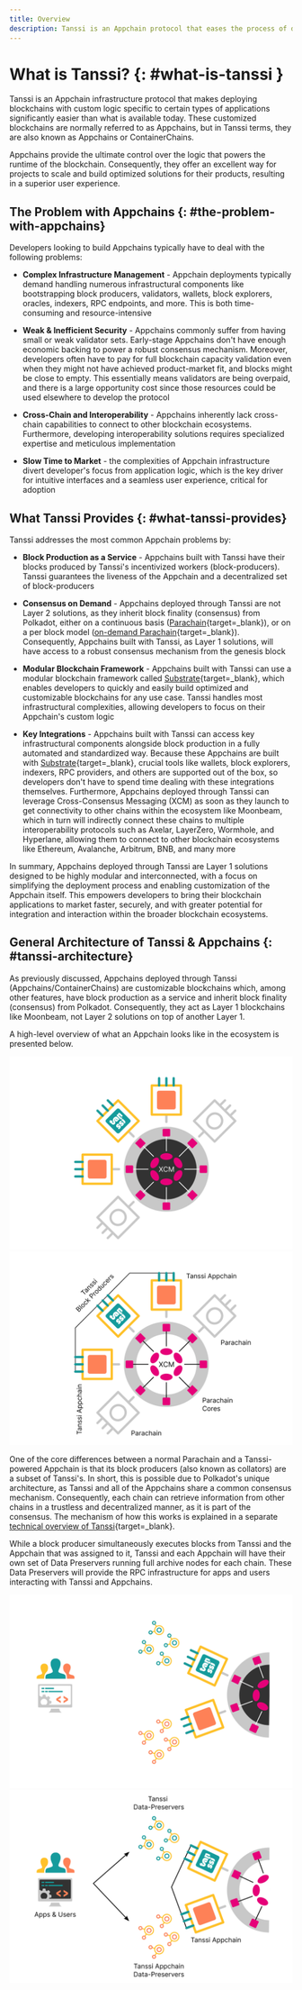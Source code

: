 ```yaml
---
title: Overview
description: Tanssi is an Appchain protocol that eases the process of deploying Appchains so that developers can focus on their custom application logic.
---
```


# What is Tanssi? {: #what-is-tanssi }

Tanssi is an Appchain infrastructure protocol that makes deploying blockchains with custom logic specific to certain types of applications significantly easier than what is available today. These customized blockchains are normally referred to as Appchains, but in Tanssi terms, they are also known as Appchains or ContainerChains.

Appchains provide the ultimate control over the logic that powers the runtime of the blockchain. Consequently, they offer an excellent way for projects to scale and build optimized solutions for their products, resulting in a superior user experience.

## The Problem with Appchains {: #the-problem-with-appchains}

Developers looking to build Appchains typically have to deal with the following problems:

- **Complex Infrastructure Management** - Appchain deployments typically demand handling numerous infrastructural components like bootstrapping block producers, validators, wallets, block explorers, oracles, indexers, RPC endpoints, and more. This is both time-consuming and resource-intensive

- **Weak & Inefficient Security** - Appchains commonly suffer from having small or weak validator sets. Early-stage Appchains don't have enough economic backing to power a robust consensus mechanism. Moreover, developers often have to pay for full blockchain capacity validation even when they might not have achieved product-market fit, and blocks might be close to empty. This essentially means validators are being overpaid, and there is a large opportunity cost since those resources could be used elsewhere to develop the protocol

- **Cross-Chain and Interoperability** - Appchains inherently lack cross-chain capabilities to connect to other blockchain ecosystems. Furthermore, developing interoperability solutions requires specialized expertise and meticulous implementation

- **Slow Time to Market** - the complexities of Appchain infrastructure divert developer's focus from application logic, which is the key driver for intuitive interfaces and a seamless user experience, critical for adoption

## What Tanssi Provides {: #what-tanssi-provides}

Tanssi addresses the most common Appchain problems by:

- **Block Production as a Service** - Appchains built with Tanssi have their blocks produced by Tanssi's incentivized workers (block-producers). Tanssi guarantees the liveness of the Appchain and a decentralized set of block-producers

- **Consensus on Demand** -  Appchains deployed through Tanssi are not Layer 2 solutions, as they inherit block finality (consensus) from Polkadot, either on a continuous basis ([Parachain](https://wiki.polkadot.network/docs/learn-parachains){target=\_blank}), or on a per block model ([on-demand Parachain](https://wiki.polkadot.network/docs/learn-parathreads){target=\_blank}). Consequently, Appchains built with Tanssi, as Layer 1 solutions, will have access to a robust consensus mechanism from the genesis block

- **Modular Blockchain Framework** - Appchains built with Tanssi can use a modular blockchain framework called [Substrate](https://substrate.io/){target=\_blank}, which enables developers to quickly and easily build optimized and customizable blockchains for any use case. Tanssi handles most infrastructural complexities, allowing developers to focus on their Appchain's custom logic

- **Key Integrations** - Appchains built with Tanssi can access key infrastructural components alongside block production in a fully automated and standardized way. Because these Appchains are built with [Substrate](https://substrate.io/){target=\_blank}, crucial tools like wallets, block explorers, indexers, RPC providers, and others are supported out of the box, so developers don't have to spend time dealing with these integrations themselves. Furthermore, Appchains deployed through Tanssi can leverage Cross-Consensus Messaging (XCM) as soon as they launch to get connectivity to other chains within the ecosystem like Moonbeam, which in turn will indirectly connect these chains to multiple interoperability protocols such as Axelar, LayerZero, Wormhole, and Hyperlane, allowing them to connect to other blockchain ecosystems like Ethereum, Avalanche, Arbitrum, BNB, and many more

In summary, Appchains deployed through Tanssi are Layer 1 solutions designed to be highly modular and interconnected, with a focus on simplifying the deployment process and enabling customization of the Appchain itself. This empowers developers to bring their blockchain applications to market faster, securely, and with greater potential for integration and interaction within the broader blockchain ecosystems.

## General Architecture of Tanssi & Appchains {: #tanssi-architecture}

As previously discussed, Appchains deployed through Tanssi (Appchains/ContainerChains) are customizable blockchains which, among other features, have block production as a service and inherit block finality (consensus) from Polkadot. Consequently, they act as Layer 1 blockchains like Moonbeam, not Layer 2 solutions on top of another Layer 1.

A high-level overview of what an Appchain looks like in the ecosystem is presented below.

![High-level overview of an Appchain & Tanssi](/images/learn/tanssi/overview/dark-overview-1.webp#only-dark)
![High-level overview of an Appchain & Tanssi](/images/learn/tanssi/overview/light-overview-1.webp#only-light)

One of the core differences between a normal Parachain and a Tanssi-powered Appchain is that its block producers (also known as collators) are a subset of Tanssi's. In short, this is possible due to Polkadot's unique architecture, as Tanssi and all of the Appchains share a common consensus mechanism. Consequently, each chain can retrieve information from other chains in a trustless and decentralized manner, as it is part of the consensus. The mechanism of how this works is explained in a separate [technical overview of Tanssi](/learn/tanssi/technical-features){target=\_blank}.

While a block producer simultaneously executes blocks from Tanssi and the Appchain that was assigned to it, Tanssi and each Appchain will have their own set of Data Preservers running full archive nodes for each chain. These Data Preservers will provide the RPC infrastructure for apps and users interacting with Tanssi and Appchains.

![Data Preservers of an Appchain & Tanssi](/images/learn/tanssi/overview/dark-overview-2.webp#only-dark)
![Data Preservers  of an Appchain & Tanssi](/images/learn/tanssi/overview/light-overview-2.webp#only-light)